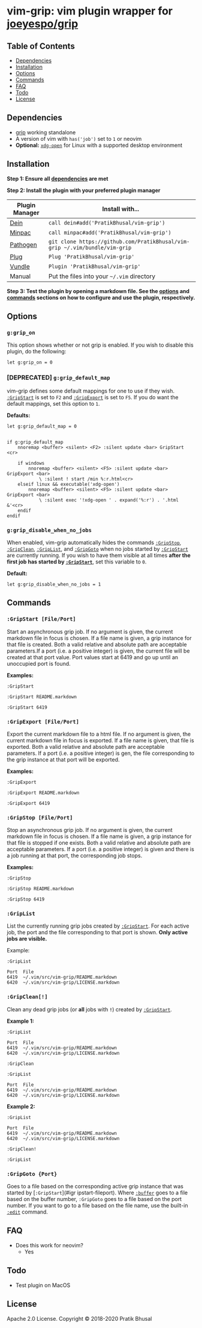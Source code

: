 vim-grip: vim plugin wrapper for [joeyespo/grip]
================================================================================

Table of Contents
--------------------------------------------------------------------------------
- [Dependencies](#dependencies)
- [Installation](#installation)
- [Options](#options)
- [Commands](#commands)
- [FAQ](#faq)
- [Todo](#todo)
- [License](#license)

Dependencies
--------------------------------------------------------------------------------
- [grip](https://github.com/joeyespo/grip) working standalone
- A version of vim with `has('job')` set to `1` or neovim
- **Optional:** [`xdg-open`](https://www.freedesktop.org/wiki/Software/xdg-utils/)
for Linux with a supported desktop environment

Installation
--------------------------------------------------------------------------------
**Step 1: Ensure all [dependencies](#dependencies) are met**

**Step 2: Install the plugin with your preferred plugin manager**

| Plugin Manager | Install with... |
| -------------- | --------------- |
| [Dein]         | `call dein#add('PratikBhusal/vim-grip')`   |
| [Minpac]       | `call minpac#add('PratikBhusal/vim-grip')` |
| [Pathogen]     | `git clone https://github.com/PratikBhusal/vim-grip ~/.vim/bundle/vim-grip`|
| [Plug]         | `Plug 'PratikBhusal/vim-grip'`             |
| [Vundle]       | `Plugin 'PratikBhusal/vim-grip'`           |
| Manual         | Put the files into your `~/.vim` directory |

**Step 3: Test the plugin by opening a markdown file. See the
[options](#options) and [commands](#commands) sections on how to configure and
use the plugin, respectively.**

Options
--------------------------------------------------------------------------------
### `g:grip_on`
This option shows whether or not grip is enabled. If you wish to disable this
plugin, do the following:

```viml
let g:grip_on = 0
```

### [DEPRECATED] `g:grip_default_map`
vim-grip defines some default mappings for one to use if they wish.
[`:GripStart`](#gripstart-fileport) is set to `F2` and
[`:GripExport`](#gripexport-fileport) is set to `F5`. If you do want the default
mappings, set this option to `1`.

**Defaults:**
```viml
let g:grip_default_map = 0


if g:grip_default_map
    nnoremap <buffer> <silent> <F2> :silent update <bar> GripStart <cr>

    if windows
        nnoremap <buffer> <silent> <F5> :silent update <bar> GripExport <bar>
            \ :silent ! start /min %:r.html<cr>
    elseif linux && executable('xdg-open')
        nnoremap <buffer> <silent> <F5> :silent update <bar> GripExport <bar>
            \ :silent exec '!xdg-open ' . expand('%:r') . '.html &'<cr>
    endif
endif
```

### `g:grip_disable_when_no_jobs`
When enabled, vim-grip automatically hides the commands
[`:GripStop`](#gripstop-fileport),
[`:GripClean`](#gripclean),
[`:GripList`](#griplist),
and [`:GripGoto`](#gripgoto-port)
when no jobs started by [`:GripStart`](#igripstart-fileport) are currently running. If you
wish to have them visible at all times **after the first job has started by
[`:GripStart`](#gripstart-fileport)**, set this variable to `0`.

**Default:**
```viml
let g:grip_disable_when_no_jobs = 1
```

Commands
--------------------------------------------------------------------------------
### `:GripStart [File/Port]`
Start an asynchronous grip job. If no argument is given, the current markdown
file in focus is chosen. If a file name is given, a grip instance for that
file is created. Both a valid relative and absolute path are acceptable
parameters.If a port (i.e. a positive integer) is given, the current file will
be created at that port value. Port values start at 6419 and go up until an
unoccupied port is found.

**Examples:**
```
:GripStart

:GripStart README.markdown

:GripStart 6419
```

### `:GripExport [File/Port]`
Export the current markdown file to a html file. If no argument is given, the
current markdown file in focus is exported. If a file name is given, that file
is exported. Both a valid relative and absolute path are acceptable parameters.
If a port (i.e. a positive integer) is gen, the file corresponding to the grip
instance at that port will be exported.

**Examples:**
```
:GripExport

:GripExport README.markdown

:GripExport 6419
```

### `:GripStop [File/Port]`
Stop an asynchronous grip job. If no argument is given, the current markdown
file in focus is chosen. If a file name is given, a grip instance for that
file is stopped if one exists. Both a valid relative and absolute path are
acceptable parameters. If a port (i.e. a positive integer) is given and there is
a job running at that port, the corresponding job stops.

**Examples:**
```
:GripStop

:GripStop README.markdown

:GripStop 6419
```

### `:GripList`
List the currently running grip jobs created by
[`:GripStart`](#igripstart-fileport). For each active job, the port and the file
corresponding to that port is shown. **Only active jobs are visible.**

Example:
```
:GripList

Port  File
6419  ~/.vim/src/vim-grip/README.markdown
6420  ~/.vim/src/vim-grip/LICENSE.markdown
```

### `:GripClean[!]`
Clean any dead grip jobs (or **all** jobs with **`!`**) created by
[`:GripStart`](#igripstart-fileport).

**Example 1:**
```
:GripList

Port  File
6419  ~/.vim/src/vim-grip/README.markdown
6420  ~/.vim/src/vim-grip/LICENSE.markdown

:GripClean

:GripList

Port  File
6419  ~/.vim/src/vim-grip/README.markdown
6420  ~/.vim/src/vim-grip/LICENSE.markdown
```
**Example 2:**
```
:GripList

Port  File
6419  ~/.vim/src/vim-grip/README.markdown
6420  ~/.vim/src/vim-grip/LICENSE.markdown

:GripClean!

:GripList
```

### `:GripGoto {Port}`
Goes to a file based on the corresponding active grip instance that was started
by [`:GripStart`](#igr ipstart-fileport). Where
[`:buffer`](https://vimhelp.appspot.com/windows.txt.html#%3Abuffer) goes to a
file based on the buffer number, `:GripGoto` goes to a file based on the port
number. If you want to go to a file based on the file name, use the built-in
[`:edit`](https://vimhelp.appspot.com/editing.txt.html#edit-a-file) command.

FAQ
--------------------------------------------------------------------------------
- Does this work for neovim?
    - Yes

Todo
--------------------------------------------------------------------------------
- Test plugin on MacOS

License
--------------------------------------------------------------------------------
Apache 2.0 License. Copyright © 2018-2020 Pratik Bhusal

[Dein]: https://github.com/Shougo/dein.vim
[Minpac]: https://github.com/k-takata/minpac
[Pathogen]: https://github.com/tpope/vim-pathogen
[Plug]: https://github.com/junegunn/vim-plug
[Vundle]: https://github.com/VundleVim/Vundle.vim
[joeyespo/grip]: https://github.com/joeyespo/grip
